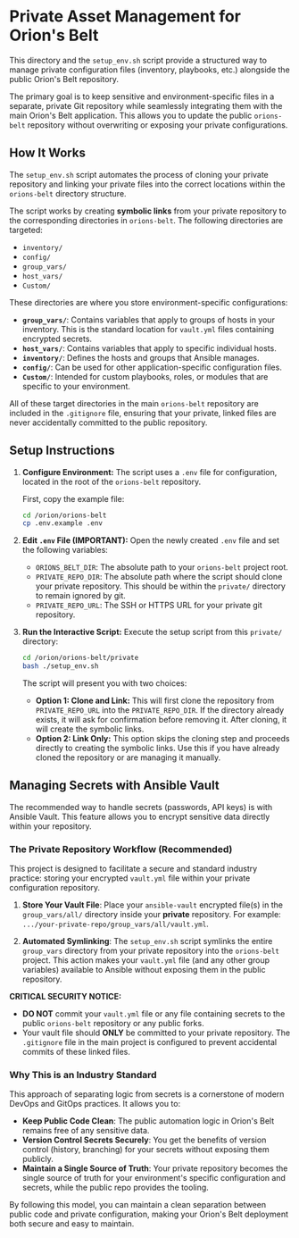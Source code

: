 # Private Asset Management for Orion's Belt

This directory and the `setup_env.sh` script provide a structured way to manage private configuration files (inventory, playbooks, etc.) alongside the public Orion's Belt repository.

The primary goal is to keep sensitive and environment-specific files in a separate, private Git repository while seamlessly integrating them with the main Orion's Belt application. This allows you to update the public `orions-belt` repository without overwriting or exposing your private configurations.

## How It Works

The `setup_env.sh` script automates the process of cloning your private repository and linking your private files into the correct locations within the `orions-belt` directory structure.

The script works by creating **symbolic links** from your private repository to the corresponding directories in `orions-belt`. The following directories are targeted:
- `inventory/`
- `config/`
- `group_vars/`
- `host_vars/`
- `Custom/`

These directories are where you store environment-specific configurations:
-   **`group_vars/`**: Contains variables that apply to groups of hosts in your inventory. This is the standard location for `vault.yml` files containing encrypted secrets.
-   **`host_vars/`**: Contains variables that apply to specific individual hosts.
-   **`inventory/`**: Defines the hosts and groups that Ansible manages.
-   **`config/`**: Can be used for other application-specific configuration files.
-   **`Custom/`**: Intended for custom playbooks, roles, or modules that are specific to your environment.

All of these target directories in the main `orions-belt` repository are included in the `.gitignore` file, ensuring that your private, linked files are never accidentally committed to the public repository.

## Setup Instructions

1.  **Configure Environment:**
    The script uses a `.env` file for configuration, located in the root of the `orions-belt` repository.
    
    First, copy the example file:
    ```bash
    cd /orion/orions-belt
    cp .env.example .env
    ```

2.  **Edit `.env` File (IMPORTANT):**
    Open the newly created `.env` file and set the following variables:
    - `ORIONS_BELT_DIR`: The absolute path to your `orions-belt` project root.
    - `PRIVATE_REPO_DIR`: The absolute path where the script should clone your private repository. This should be within the `private/` directory to remain ignored by git.
    - `PRIVATE_REPO_URL`: The SSH or HTTPS URL for your private git repository.

3.  **Run the Interactive Script:**
    Execute the setup script from this `private/` directory:
    ```bash
    cd /orion/orions-belt/private
    bash ./setup_env.sh
    ```
    The script will present you with two choices:
    - **Option 1: Clone and Link:** This will first clone the repository from `PRIVATE_REPO_URL` into the `PRIVATE_REPO_DIR`. If the directory already exists, it will ask for confirmation before removing it. After cloning, it will create the symbolic links.
    - **Option 2: Link Only:** This option skips the cloning step and proceeds directly to creating the symbolic links. Use this if you have already cloned the repository or are managing it manually.

## Managing Secrets with Ansible Vault

The recommended way to handle secrets (passwords, API keys) is with Ansible Vault. This feature allows you to encrypt sensitive data directly within your repository.

### The Private Repository Workflow (Recommended)

This project is designed to facilitate a secure and standard industry practice: storing your encrypted `vault.yml` file within your private configuration repository.

1.  **Store Your Vault File**: Place your `ansible-vault` encrypted file(s) in the `group_vars/all/` directory inside your **private** repository. For example: `.../your-private-repo/group_vars/all/vault.yml`.

2.  **Automated Symlinking**: The `setup_env.sh` script symlinks the entire `group_vars` directory from your private repository into the `orions-belt` project. This action makes your `vault.yml` file (and any other group variables) available to Ansible without exposing them in the public repository.

**CRITICAL SECURITY NOTICE:**
-   **DO NOT** commit your `vault.yml` file or any file containing secrets to the public `orions-belt` repository or any public forks.
-   Your vault file should **ONLY** be committed to your private repository. The `.gitignore` file in the main project is configured to prevent accidental commits of these linked files.

### Why This is an Industry Standard

This approach of separating logic from secrets is a cornerstone of modern DevOps and GitOps practices. It allows you to:
-   **Keep Public Code Clean**: The public automation logic in Orion's Belt remains free of any sensitive data.
-   **Version Control Secrets Securely**: You get the benefits of version control (history, branching) for your secrets without exposing them publicly.
-   **Maintain a Single Source of Truth**: Your private repository becomes the single source of truth for your environment's specific configuration and secrets, while the public repo provides the tooling.

By following this model, you can maintain a clean separation between public code and private configuration, making your Orion's Belt deployment both secure and easy to maintain. 